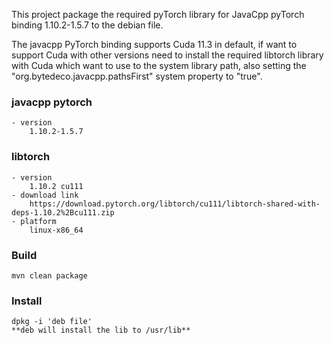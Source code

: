 This project package the required pyTorch library for JavaCpp pyTorch binding 1.10.2-1.5.7 to the debian file.

The javacpp PyTorch binding supports Cuda 11.3 in default, if want to support Cuda with other versions need to install
the required libtorch library with Cuda which want to use to the system library path,
also setting the "org.bytedeco.javacpp.pathsFirst" system property to "true".
    
### javacpp pytorch
    - version 
        1.10.2-1.5.7

### libtorch
    - version
        1.10.2 cu111
    - download link 
        https://download.pytorch.org/libtorch/cu111/libtorch-shared-with-deps-1.10.2%2Bcu111.zip
    - platform
        linux-x86_64
        
### Build
    mvn clean package

### Install
    dpkg -i 'deb file'
    **deb will install the lib to /usr/lib**